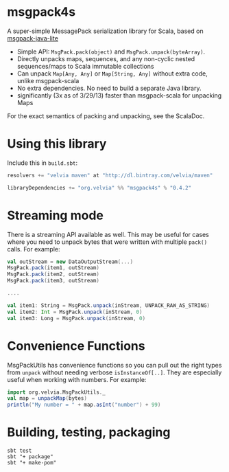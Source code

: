 msgpack4s
=========

A super-simple MessagePack serialization library for Scala, based on [msgpack-java-lite](https://bitbucket.org/sirbrialliance/msgpack-java-lite/overview)

* Simple API: `MsgPack.pack(object)` and `MsgPack.unpack(byteArray)`.
* Directly unpacks maps, sequences, and any non-cyclic nested sequences/maps to Scala immutable collections
* Can unpack `Map[Any, Any]` or `Map[String, Any]` without extra code, unlike msgpack-scala
* No extra dependencies.  No need to build a separate Java library.
* significantly (3x as of 3/29/13) faster than msgpack-scala for unpacking Maps

For the exact semantics of packing and unpacking, see the ScalaDoc.

Using this library
==================

Include this in `build.sbt`:

```scala
resolvers += "velvia maven" at "http://dl.bintray.com/velvia/maven"

libraryDependencies += "org.velvia" %% "msgpack4s" % "0.4.2"
```

Streaming mode
==============

There is a streaming API available as well.  This may be useful for cases where you need to unpack bytes that
were written with multiple `pack()` calls.  For example:

```scala
val outStream = new DataOutputStream(...)
MsgPack.pack(item1, outStream)
MsgPack.pack(item2, outStream)
MsgPack.pack(item3, outStream)

....

val item1: String = MsgPack.unpack(inStream, UNPACK_RAW_AS_STRING)
val item2: Int = MsgPack.unpack(inStream, 0)
val item3: Long = MsgPack.unpack(inStream, 0)
```

Convenience Functions
=====================

MsgPackUtils has convenience functions so you can pull out the right types from `unpack` without needing
verbose `isInstanceOf[..]`.  They are especially useful when working with numbers.  For example:

```scala
import org.velvia.MsgPackUtils._
val map = unpackMap(bytes)
println("My number = " + map.asInt("number") + 99)
```

Building, testing, packaging
============================

    sbt test
    sbt "+ package"
    sbt "+ make-pom"
